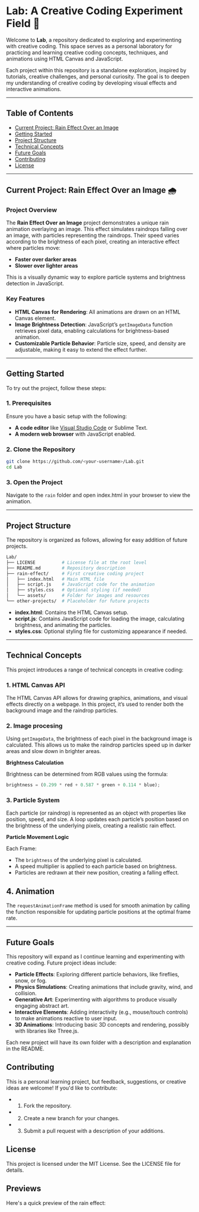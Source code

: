 # Lab: A Creative Coding Experiment Field 🧪

Welcome to **Lab**, a repository dedicated to exploring and experimenting with creative coding. This space serves as a personal laboratory for practicing and learning creative coding concepts, techniques, and animations using HTML Canvas and JavaScript.

Each project within this repository is a standalone exploration, inspired by tutorials, creative challenges, and personal curiosity. The goal is to deepen my understanding of creative coding by developing visual effects and interactive animations.

---

## Table of Contents

- [Current Project: Rain Effect Over an Image](#current-project-rain-effect-over-an-image-)
- [Getting Started](#getting-started)
- [Project Structure](#project-structure)
- [Technical Concepts](#technical-concepts)
- [Future Goals](#future-goals)
- [Contributing](#contributing)
- [License](#license)

---

## Current Project: Rain Effect Over an Image 🌧️

### Project Overview
The **Rain Effect Over an Image** project demonstrates a unique rain animation overlaying an image. This effect simulates raindrops falling over an image, with particles representing the raindrops. Their speed varies according to the brightness of each pixel, creating an interactive effect where particles move:
- **Faster over darker areas** 
- **Slower over lighter areas**

This is a visually dynamic way to explore particle systems and brightness detection in JavaScript.

### Key Features
- **HTML Canvas for Rendering**: All animations are drawn on an HTML Canvas element.
- **Image Brightness Detection**: JavaScript’s `getImageData` function retrieves pixel data, enabling calculations for brightness-based animation.
- **Customizable Particle Behavior**: Particle size, speed, and density are adjustable, making it easy to extend the effect further.

---

## Getting Started

To try out the project, follow these steps:

### 1. Prerequisites

Ensure you have a basic setup with the following:
- **A code editor** like [Visual Studio Code](https://code.visualstudio.com/) or Sublime Text.
- **A modern web browser** with JavaScript enabled.

### 2. Clone the Repository
```bash
git clone https://github.com/<your-username>/Lab.git
cd Lab
```

### 3. Open the Project

Navigate to the ```rain``` folder and open index.html in your browser to view the animation.

---

## Project Structure 
The repository is organized as follows, allowing for easy addition of future projects.

``` bash
Lab/
├── LICENSE          # License file at the root level
├── README.md        # Repository description
├── rain-effect/     # First creative coding project
│   ├── index.html   # Main HTML file
│   ├── script.js    # JavaScript code for the animation
│   ├── styles.css   # Optional styling (if needed)
│   └── assets/      # Folder for images and resources
└── other-projects/  # Placeholder for future projects


```

- **index.html**: Contains the HTML Canvas setup.
- **script.js**: Contains JavaScript code for loading the image, calculating brightness, and animating the particles.
- **styles.css**: Optional styling file for customizing appearance if needed.

---

## Technical Concepts

This project introduces a range of technical concepts in creative coding:

### 1. HTML Canvas API

The HTML Canvas API allows for drawing graphics, animations, and visual effects directly on a webpage. In this project, it’s used to render both the background image and the raindrop particles.

### 2. Image procesing

Using ```getImageData```, the brightness of each pixel in the background image is calculated. This allows us to make the raindrop particles speed up in darker areas and slow down in brighter areas.

**Brightness Calculation**

Brightness can be determined from RGB values using the formula:
```JavaScript
brightness = (0.299 * red + 0.587 * green + 0.114 * blue);
```
### 3. Particle System

Each particle (or raindrop) is represented as an object with properties like position, speed, and size. A loop updates each particle’s position based on the brightness of the underlying pixels, creating a realistic rain effect.

**Particle Movement Logic**

Each Frame:

- The ```brightness``` of the underlying pixel is calculated.
- A speed multiplier is applied to each particle based on brightness.
- Particles are redrawn at their new position, creating a falling effect.

## 4. Animation

The ```requestAnimationFrame``` method is used for smooth animation by calling the function responsible for updating particle positions at the optimal frame rate.

---

## Future Goals

This repository will expand as I continue learning and experimenting with creative coding. Future project ideas include:

- **Particle Effects**: Exploring different particle behaviors, like fireflies, snow, or fog.
- **Physics Simulations**: Creating animations that include gravity, wind, and collision.
- **Generative Art**: Experimenting with algorithms to produce visually engaging abstract art.
- **Interactive Elements**: Adding interactivity (e.g., mouse/touch controls) to make animations reactive to user input.
- **3D Animations**: Introducing basic 3D concepts and rendering, possibly with libraries like Three.js.

Each new project will have its own folder with a description and explanation in the README.


## Contributing

This is a personal learning project, but feedback, suggestions, or creative ideas are welcome! If you'd like to contribute:

- 1. Fork the repository.
- 2. Create a new branch for your changes.
- 3. Submit a pull request with a description of your additions.

## License

This project is licensed under the MIT License. See the LICENSE file for details.

## Previews

Here's a quick preview of the rain effect: